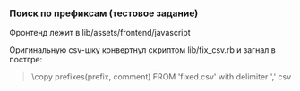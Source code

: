 ### Поиск по префиксам (тестовое задание)

Фронтенд лежит в lib/assets/frontend/javascript

Оригинальную csv-шку конвертнул скриптом lib/fix_csv.rb и загнал в постгре:
> \copy prefixes(prefix, comment) FROM 'fixed.csv' with delimiter ',' csv
